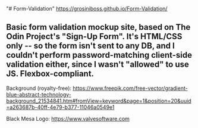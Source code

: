 "# Form-Validation" https://grosiniboss.github.io/Form-Validation/

Basic form validation mockup site, based on The Odin Project's "Sign-Up Form".
It's HTML/CSS only -- so the form isn't sent to any DB, and I couldn't perform password-matching client-side validation either, since I wasn't "allowed" to use JS.
Flexbox-compliant.
--------------------------------------------
Background (royalty-free): https://www.freepik.com/free-vector/gradient-blue-abstract-technology-background_21534841.htm#fromView=keyword&page=1&position=20&uuid=a263687b-40ff-4e79-b377-11046a0549e1


Black Mesa Logo: https://www.valvesoftware.com
